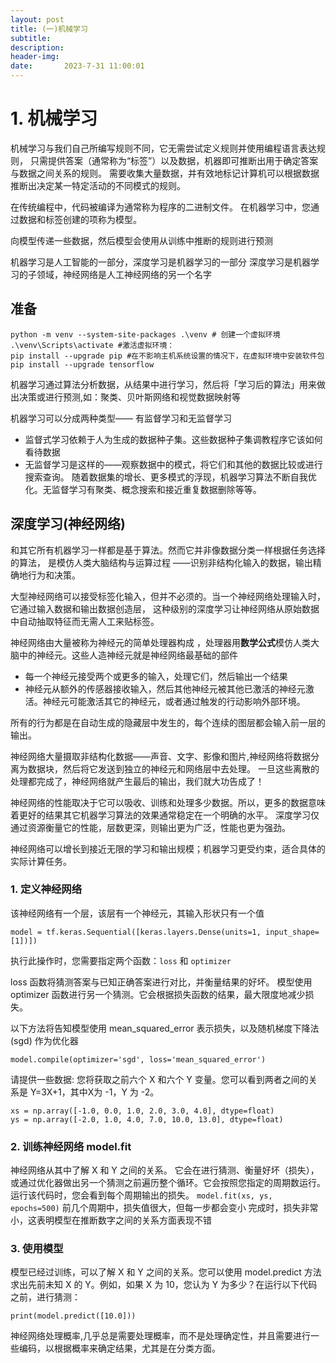 ```yaml
---
layout: post
title: (一)机械学习
subtitle: 
description: 
header-img: 
date:       2023-7-31 11:00:01
---
```


# 1. 机械学习
机械学习与我们自己所编写规则不同，它无需尝试定义规则并使用编程语言表达规则，
只需提供答案（通常称为“标签”）以及数据，机器即可推断出用于确定答案与数据之间关系的规则。
需要收集大量数据，并有效地标记计算机可以根据数据推断出决定某一特定活动的不同模式的规则。

在传统编程中，代码被编译为通常称为程序的二进制文件。
在机器学习中，您通过数据和标签创建的项称为模型。

向模型传递一些数据，然后模型会使用从训练中推断的规则进行预测

机器学习是人工智能的一部分，深度学习是机器学习的一部分
深度学习是机器学习的子领域，神经网络是人工神经网络的另一个名字
## 准备
```
python -m venv --system-site-packages .\venv # 创建一个虚拟环境
.\venv\Scripts\activate	#激活虚拟环境：
pip install --upgrade pip #在不影响主机系统设置的情况下，在虚拟环境中安装软件包
pip install --upgrade tensorflow
```

机器学习通过算法分析数据，从结果中进行学习，然后将「学习后的算法」用来做出决策或进行预测,如：聚类、贝叶斯网络和视觉数据映射等

机器学习可以分成两种类型—— 有监督学习和无监督学习
- 监督式学习依赖于人为生成的数据种子集。这些数据种子集调教程序它该如何看待数据
- 无监督学习是这样的——观察数据中的模式，将它们和其他的数据比较或进行搜索查询。
	随着数据集的增长、更多模式的浮现，机器学习算法不断自我优化。无监督学习有聚类、概念搜索和接近重复数据删除等等。
	

## 深度学习(神经网络)
和其它所有机器学习一样都是基于算法。然而它并非像数据分类一样根据任务选择的算法，
是模仿人类大脑结构与运算过程 ——识别非结构化输入的数据，输出精确地行为和决策。

大型神经网络可以接受标签化输入，但并不必须的。当一个神经网络处理输入时，它通过输入数据和输出数据创造层，
这种级别的深度学习让神经网络从原始数据中自动抽取特征而无需人工来贴标签。

神经网络由大量被称为神经元的简单处理器构成 ，处理器用**数学公式**模仿人类大脑中的神经元。这些人造神经元就是神经网络最基础的部件
- 每一个神经元接受两个或更多的输入，处理它们，然后输出一个结果
- 神经元从额外的传感器接收输入，然后其他神经元被其他已激活的神经元激活。神经元可能激活其它的神经元，或者通过触发的行动影响外部环境。

所有的行为都是在自动生成的隐藏层中发生的，每个连续的图层都会输入前一层的输出。

神经网络大量摄取非结构化数据——声音、文字、影像和图片,神经网络将数据分离为数据块，然后将它发送到独立的神经元和网络层中去处理。 一旦这些离散的处理都完成了，神经网络就产生最后的输出，我们就大功告成了！

神经网络的性能取决于它可以吸收、训练和处理多少数据。所以，更多的数据意味着更好的结果其它机器学习算法的效果通常稳定在一个明确的水平。 深度学习仅通过资源衡量它的性能，层数更深，则输出更为广泛，性能也更为强劲。

神经网络可以增长到接近无限的学习和输出规模；机器学习更受约束，适合具体的实际计算任务。

### 1. 定义神经网络
该神经网络有一个层，该层有一个神经元，其输入形状只有一个值
```
model = tf.keras.Sequential([keras.layers.Dense(units=1, input_shape=[1])])
```
执行此操作时，您需要指定两个函数：`loss` 和 `optimizer`

loss 函数将猜测答案与已知正确答案进行对比，并衡量结果的好坏。
模型使用 optimizer 函数进行另一个猜测。它会根据损失函数的结果，最大限度地减少损失。

以下方法将告知模型使用 mean_squared_error 表示损失，以及随机梯度下降法 (sgd) 作为优化器
```
model.compile(optimizer='sgd', loss='mean_squared_error')
```

请提供一些数据:
您将获取之前六个 X 和六个 Y 变量。您可以看到两者之间的关系是 Y=3X+1，其中X为 -1，Y 为 -2。
```
xs = np.array([-1.0, 0.0, 1.0, 2.0, 3.0, 4.0], dtype=float)
ys = np.array([-2.0, 1.0, 4.0, 7.0, 10.0, 13.0], dtype=float)
```

### 2. 训练神经网络 model.fit

神经网络从其中了解 X 和 Y 之间的关系。
它会在进行猜测、衡量好坏（损失），或通过优化器做出另一个猜测之前遍历整个循环。它会按照您指定的周期数运行。运行该代码时，您会看到每个周期输出的损失。
```model.fit(xs, ys, epochs=500)```
前几个周期中，损失值很大，但每一步都会变小
完成时，损失非常小，这表明模型在推断数字之间的关系方面表现不错

### 3. 使用模型
模型已经过训练，可以了解 X 和 Y 之间的关系。您可以使用 model.predict 方法求出先前未知 X 的 Y。例如，如果 X 为 10，您认为 Y 为多少？在运行以下代码之前，进行猜测：
```
print(model.predict([10.0]))
```
神经网络处理概率,几乎总是需要处理概率，而不是处理确定性，并且需要进行一些编码，以根据概率来确定结果，尤其是在分类方面。
 
